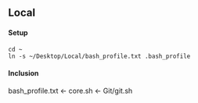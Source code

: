 ## Local



#### Setup
```
cd ~
ln -s ~/Desktop/Local/bash_profile.txt .bash_profile
```

#### Inclusion
bash_profile.txt ← core.sh ← Git/git.sh
